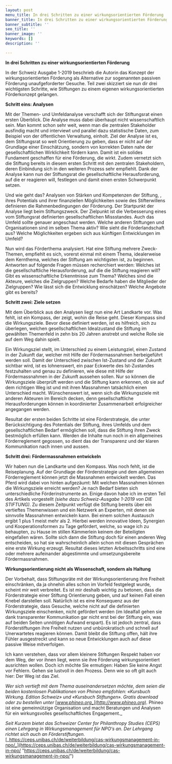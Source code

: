 ```yaml
---
layout: post
menu_title: In drei Schritten zu einer wirkungsorientierten Förderung
banner_title: In drei Schritten zu einer wirkungsorientierten Förderung
banner_subtitle: ''
seo_title: ''
banner_image: ''
keywords: []
description: ''

---
```

**In drei Schritten zu einer wirkungsorientierten Förderung**

In der Schweiz Ausgabe 1-2019 beschrieb die Autorin das Konzept der wirkungsorientierten Förderung als Alternative zur sogenannten passiven Förderung unaufgeforderter Gesuche. Teil zwei skizziert sie nun dir drei wichtigsten Schritte, wie Stiftungen zu einem eigenen wirkungsorientierten Förderkonzept gelangen.

**Schritt eins: Analysen**

Mit der Themen- und Umfeldanalyse verschafft sich der Stiftungsrat einen ersten Überblick. Die Analyse muss dabei überhaupt nicht wissenschaftlich sein. Man kommt schon sehr weit, wenn man die zentralen Stakeholder ausfindig macht und interviewt und parallel dazu statistische Daten, zum Beispiel von der öffentlichen Verwaltung, einholt. Ziel der Analyse ist es, dem Stiftungsrat so weit Orientierung zu geben, dass er nicht auf der Grundlage einer Einschätzung, sondern von korrekten Daten nahe der gesellschaftlichen Wirklichkeit fördern kann. Damit ist ein solides Fundament geschaffen für eine Förderung, die wirkt. Zudem vernetzt sich die Stiftung bereits in diesem ersten Schritt mit den zentralen Stakeholdern, deren Einbindung sich in den weiteren Prozess sehr empfiehlt. Dank der Analyse kann nun der Stiftungsrat die gesellschaftliche Herausforderung, auf die er reagieren will, festlegen und damit einen ersten Schwerpunkt setzen.

Und wie geht das? Analysen von Stärken und Kompetenzen der Stiftung, , ihres Potentials und ihrer finanziellen Möglichkeiten sowie des Stifterwillens definieren die Rahmenbedingungen der Förderung. Der Startpunkt der Analyse liegt beim Stiftungszweck. Der Zielpunkt ist die Verbesserung eines vom Stiftungsrat definierten gesellschaftlichen Missstandes. Auch das Umfeld sollte genauer angeschaut werden. Welche anderen Stiftungen und Organisationen sind im selben Thema aktiv? Wie sieht die Förderlandschaft aus? Welche Möglichkeiten ergeben sich aus künftigen Entwicklungen im Umfeld?

Nun wird das Förderthema analysiert. Hat eine Stiftung mehrere Zweck-Themen, empfiehlt es sich, vorerst einmal mit einem Thema, idealerweise dem Kernthema, welches der Stiftung am wichtigsten ist, zu beginnen. Antworten auf folgende Fragen müssen recherchiert werden: Welches ist die gesellschaftliche Herausforderung, auf die die Stiftung reagieren will? Gibt es wissenschaftliche Erkenntnisse zum Thema? Welches sind die Akteure, welches die Zielgruppen? Welche Bedarfe haben die Mitglieder der Zielgruppen? Wie lässt sich die Entwicklung einschätzen? Welche Angebote gibt es bereits?

**Schritt zwei: Ziele setzen**

Mit dem Überblick aus den Analysen liegt nun eine Art Landkarte vor. Was fehlt, ist ein Kompass, der zeigt, wohin die Reise geht. Dieser Kompass sind die Wirkungsziele. Bevor diese definiert werden, ist es hilfreich, sich zu überlegen, welchen gesellschaftlichen Idealzustand die Stiftung im gewählten Themenfeld in zehn bis 20 Jahren anstrebt und welche Rolle sie auf dem Weg dahin spielt.

Ein Wirkungsziel stellt, im Unterschied zu einem Leistungziel, einen Zustand in der Zukunft dar, welcher mit Hilfe der Fördermassnahmen herbeigeführt werden soll. Damit der Unterschied zwischen Ist-Zustand und der Zukunft sichtbar wird, ist es lohnenswert, ein paar Eckwerte des Ist-Zustandes festzuhalten und genau zu definieren, wie diese mit Hilfe der Fördermassnahmen in der Zukunft aussehen sollen. Nur so können die Wirkungsziele überprüft werden und die Stiftung kann erkennen, ob sie auf dem richtigen Weg ist und mit ihren Massnahmen tatsächlich einen Unterschied macht. Wünschenswert ist, wenn sich die Wirkungsziele mit anderen Akteuren im Bereich decken, denn gesellschaftliche Herausforderungen können in koordinierter Zusammenarbeit erfolgreicher angegangen werden.

Resultat der ersten beiden Schritte ist eine Förderstrategie, die unter Berücksichtigung des Potentials der Stiftung, ihres Umfelds und dem gesellschaftlichen Bedarf ermöglichen soll, dass die Stiftung ihren Zweck bestmöglich erfüllen kann. Werden die Inhalte nun noch in ein allgemeines Förderreglement gegossen, so dient das der Transparenz und der klaren Kommunikation nach innen und aussen. 

**Schritt drei: Fördermassnahmen entwickeln**

Wir haben nun die Landkarte und den Kompass. Was noch fehlt, ist die Reiseplanung. Auf der Grundlage der Förderstrategie und dem allgemeinen Förderreglement können jetzt die Massnahmen entwickelt werden. Das Pferd wird dabei von hinten aufgezäumt: Mit welchen Massnahmen können die Wirkungsziele erreicht werden? Je nach Bedarf bieten sich unterschiedliche Förderinstrumente an. Einige davon habe ich im ersten Teil des Artikels vorgestellt _(siehe dazu Schweiz-Ausgabe 1-2019 von DIE STIFTUNG)_. Zu diesem Zeitpunkt verfügt die Stiftung bereits über ein vertieftes Themenwissen und ein Netzwerk an Experten, mit denen sie sinnvolle Massnahmen entwickeln kann. Bei einem solchen Austausch ergibt 1 plus 1 meist mehr als 2. Hierbei werden innovative Ideen, Synergien und Kooperationsformen zu Tage gefördert, welche, so wage ich zu behaupten, zu Hause im stillen Kämmerlein keinem der Beteiligten eingefallen wären. Sollte sich dann die Stiftung doch für einen anderen Weg entscheiden, so hat sie wahrscheinlich allein schon mit diesen Gesprächen eine erste Wirkung erzeugt. Resultat dieses letzten Arbeitsschritts sind eine oder mehrere aufeinander abgestimmte und umsetzungsbereite Fördermassnahmen. 

**Wirkungsorientierung nicht als Wissenschaft, sondern als Haltung**

Der Vorbehalt, dass Stiftungsräte mit der Wirkungsorientierung ihre Freiheit einschränken, da ja ohnehin alles schon im Vorfeld festgelegt wurde, scheint mir weit verbreitet. Es ist mir deshalb wichtig zu betonen, dass die Förderstrategie einer Stiftung Orientierung geben, und auf keinen Fall einen Knebel darstellen soll. Natürlich ist es eine Konsequenz aus der Förderstrategie, dass Gesuche, welche nicht auf die definierten Wirkungsziele einschenken, nicht gefördert werden (im Idealfall gehen sie dank transparenter Kommunikation gar nicht erst bei der Stiftung ein, was auf beiden Seiten unnötigen Aufwand erspart). Es ist jedoch zentral, dass Förderstiftungen ihre Freiheit nutzen und unbürokratisch und schnell auf Unerwartetes reagieren können. Damit bleibt die Stiftung offen, hält ihre Fühler ausgestreckt und kann so neue Entwicklungen auch auf diese passive Weise mitverfolgen.

Ich kann verstehen, dass vor allem kleinere Stiftungen Respekt haben vor dem Weg, der vor ihnen liegt, wenn sie ihre Förderung wirkungsorientiert ausrichten wollen. Doch ich möchte Sie ermutigen: Haben Sie keine Angst vor Fehlern. Gehen sie lustvoll in den Prozess. Denn wie so oft gilt auch hier: Der Weg ist das Ziel.

_Wer sich vertieft mit dem Thema auseinandersetzen möchte, dem seien die beiden kostenlosen Publikationen von Phineo empfohlen: «Kursbuch Wirkung. Edition Schweiz» und «Kursbuch Stiftungen». Gratis download oder zu bestellen unter_ [_www.phineo.org_](http://www.phineo.org)_. Phineo ist eine gemeinnützige Organisation und macht Beratungen und Analysen für ein wirkungsvolles gesellschaftliches Engagement._

_Seit Kurzem bietet das Schweizer Center for Philanthropy Studies (CEPS) einen Lehrgang in Wirkungsmanagement für NPO‘s an. Der Lehrgang richtet sich auch an Förderstiftungen._ [_https://ceps.unibas.ch/de/weiterbildung/cas-wirkungsmanagement-in-npo/_](https://ceps.unibas.ch/de/weiterbildung/cas-wirkungsmanagement-in-npo/ "https://ceps.unibas.ch/de/weiterbildung/cas-wirkungsmanagement-in-npo/")